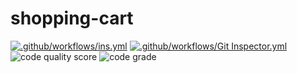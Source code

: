 # shopping-cart
[![.github/workflows/ins.yml](https://github.com/khanith/shopping-cart/actions/workflows/ins.yml/badge.svg)](https://github.com/khanith/shopping-cart/actions/workflows/ins.yml)
[![.github/workflows/Git Inspector.yml](https://github.com/khanith/shopping-cart/actions/workflows/Git%20Inspector.yml/badge.svg)](https://github.com/khanith/shopping-cart/actions/workflows/Git%20Inspector.yml)
![code quality score](https://www.code-inspector.com/project/20642/score/svg) ![code grade](https://www.code-inspector.com/project/20642/status/svg)
